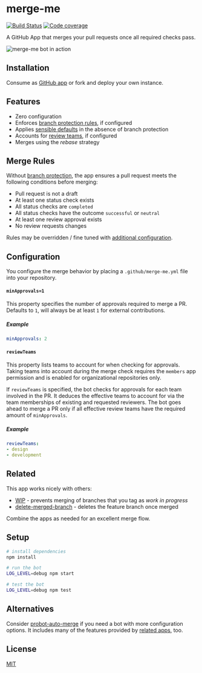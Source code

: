 # merge-me

[![Build Status](https://travis-ci.com/nikku/merge-me.svg?branch=master)](https://travis-ci.com/nikku/merge-me)
[![Code coverage](https://img.shields.io/codecov/c/github/nikku/merge-me.svg)](https://codecov.io/gh/nikku/merge-me)

A GitHub App that merges your pull requests once all required checks pass. 

![merge-me bot in action](./docs/screenshot.png)


## Installation

Consume as [GitHub app](https://github.com/apps/merge-me) or fork and deploy your own instance.


## Features

* Zero configuration
* Enforces [branch protection rules](https://help.github.com/articles/about-protected-branches/), if configured
* Applies [sensible defaults](#merge-rules) in the absence of branch protection
* Accounts for [review teams](#reviewteams), if configured
* Merges using the _rebase_ strategy


## Merge Rules

Without [branch protection](https://help.github.com/articles/about-protected-branches/), the app ensures a pull request meets the following conditions before merging:

* Pull request is not a draft
* At least one status check exists
* All status checks are `completed`
* All status checks have the outcome `successful` or `neutral`
* At least one review approval exists
* No review requests changes

Rules may be overridden / fine tuned with [additional configuration](#configuration).


## Configuration

You configure the merge behavior by placing a `.github/merge-me.yml` file into your repository. 

#### `minApprovals=1`

This property specifies the number of approvals required to merge a PR. Defaults to `1`, will always be at least `1` for external contributions.

##### Example

```yml
minApprovals: 2
```

#### `reviewTeams`

This property lists teams to account for when checking for approvals. Taking teams into account during the merge check requires the `members` app permission and is enabled for organizational repositories only.

If `reviewTeams` is specified, the bot checks for approvals for each team involved in the PR. It deduces the effective teams to account for via the team memberships of existing and requested reviewers. The bot goes ahead to merge a PR only if all effective review teams have the required amount of `minApprovals`.

##### Example

```yml
reviewTeams:
- design
- development
```


## Related

This app works nicely with others:

* [WIP](https://github.com/apps/wip) - prevents merging of branches that you tag as _work in progress_
* [delete-merged-branch](https://github.com/apps/delete-merged-branch) - deletes the feature branch once merged

Combine the apps as needed for an excellent merge flow.


## Setup

```sh
# install dependencies
npm install

# run the bot
LOG_LEVEL=debug npm start

# test the bot
LOG_LEVEL=debug npm test
```


## Alternatives

Consider [probot-auto-merge](https://github.com/bobvanderlinden/probot-auto-merge) if you need a bot with more configuration options. It includes many of the features provided by [related apps](#related), too.


## License

[MIT](LICENSE)
